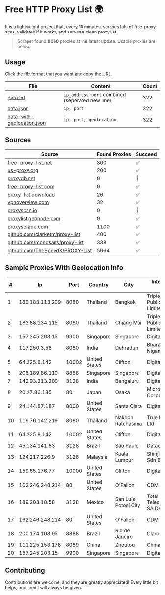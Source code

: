 
# Free HTTP Proxy List 🌍

It is a lightweight project that, every 10 minutes, scrapes lots of free-proxy sites, validates if it works, and serves a clean proxy list.


> Scraper found **8060** proxies at the latest update. Usable proxies are below.

## Usage

Click the file format that you want and copy the URL.


|File|Content|Count|
|----|-------|-----|
|[data.txt](https://raw.githubusercontent.com/themiralay/Proxy-List-World/master/data.txt)|`ip_address:port` combined (seperated new line)|322|
|[data.json](https://raw.githubusercontent.com/themiralay/Proxy-List-World/master/data.json)|`ip, port`|322|
|[data-with-geolocation.json](https://raw.githubusercontent.com/themiralay/Proxy-List-World/master/data-with-geolocation.json)|`ip, port, geolocation`|322|

## Sources

|Source|Found Proxies|Succeed|
|------|-------------|-------|
|[free-proxy-list.net](https://free-proxy-list.net)|300|✅|
|[us-proxy.org](https://www.us-proxy.org)|200|✅|
|[proxydb.net](http://proxydb.net)|0|🚫|
|[free-proxy-list.com](https://free-proxy-list.com/?page=&port=&type%5B%5D=http&type%5B%5D=https&up_time=0&search=Search)|0|✅|
|[proxy-list.download](https://www.proxy-list.download/HTTP)|26|✅|
|[vpnoverview.com](https://vpnoverview.com/privacy/anonymous-browsing/free-proxy-servers)|32|✅|
|[proxyscan.io](https://www.proxyscan.io)|0|🚫|
|[proxylist.geonode.com](https://proxylist.geonode.com/api/proxy-list?limit=300&page=1&sort_by=lastChecked&sort_type=desc&protocols=http,https)|0|✅|
|[proxyscrape.com](https://api.proxyscrape.com/v2/?request=displayproxies&protocol=http&timeout=10000&country=all&ssl=all&anonymity=all)|1100|✅|
|[github.com/clarketm/proxy-list](https://raw.githubusercontent.com/clarketm/proxy-list/master/proxy-list-raw.txt)|400|✅|
|[github.com/monosans/proxy-list](https://raw.githubusercontent.com/monosans/proxy-list/main/proxies/http.txt)|338|✅|
|[github.com/TheSpeedX/PROXY-List](https://raw.githubusercontent.com/TheSpeedX/PROXY-List/master/http.txt)|5664|✅|


## Sample Proxies With Geolocation Info

|#|Ip|Port|Country|City|Internet Service Provider|
|-|--|----|-------|----|-------------------------|
|1|180.183.113.209|8080|Thailand|Bangkok|Triple T Broadband Public Company Limited|
|2|183.88.134.115|8080|Thailand|Chiang Mai|Triple T Broadband Public Company Limited|
|3|157.245.203.15|9900|Singapore|Singapore|DigitalOcean, LLC|
|4|117.250.3.58|8080|India|Dehradun|Bharat Sanchar Nigam Ltd|
|5|64.225.8.142|10002|United States|Clifton|DigitalOcean, LLC|
|6|206.189.86.110|8888|Singapore|Singapore|DigitalOcean, LLC|
|7|142.93.213.200|3128|India|Bengaluru|DigitalOcean, LLC|
|8|20.27.86.185|80|Japan|Osaka|Microsoft Corporation|
|9|24.144.87.187|8000|United States|Santa Clara|DigitalOcean, LLC|
|10|119.76.142.219|8080|Thailand|Nakhon Ratchasima|True Internet Co., Ltd.|
|11|64.225.8.142|10002|United States|Clifton|DigitalOcean, LLC|
|12|45.134.141.83|3128|Brazil|São Paulo|Datacamp Limited|
|13|124.217.226.9|3128|Malaysia|Kuala Lumpur|Shinjiru Technology Sdn Bhd|
|14|159.65.176.77|10000|United States|Clifton|DigitalOcean, LLC|
|15|162.246.248.214|80|United States|O'Fallon|CDM|
|16|189.203.18.58|3128|Mexico|San Luis Potosí City|Total Play Telecomunicaciones SA De CV|
|17|162.246.248.214|80|United States|O'Fallon|CDM|
|18|200.174.198.95|8888|Brazil|Rio de Janeiro|Claro S.A|
|19|111.225.153.178|8089|China|Zhoutou|China Telecom|
|20|157.245.203.15|9900|Singapore|Singapore|DigitalOcean, LLC|



## Contributing

Contributions are welcome, and they are greatly appreciated! Every
little bit helps, and credit will always be given.


